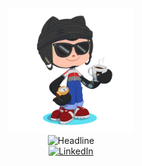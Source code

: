 <div>
    <div align=center>
        <img src="https://raw.githubusercontent.com/AhmedFathyDev/AhmedFathyDev/main/GitHub.png" alt="GitHub Octocat Drinking a Cup of Coffee" height="200">
    </div>
    <div align=center>
        <img src="https://readme-typing-svg.herokuapp.com?color=%236FDA44&size=32&center=true&vCenter=true&width=600&height=50&lines=Hi+there+I'm+Youssef+%F0%9F%91%8B;Electronics+and+Communication+Engineering+student;" alt="Headline" />
    </div>
    <div align=center>
        <a href="https://www.linkedin.com/in/www.linkedin.com/in/youssef-khaled-84b726249/"><img src="https://img.shields.io/badge/Linkedin-0077b5?style=flat&logo=linkedin" alt="LinkedIn" /></a>
    </div>


